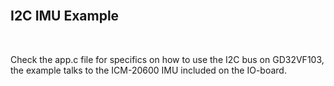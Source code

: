 <br>

## I2C IMU Example

<br>

Check the app.c file for specifics on how to use the I2C bus on GD32VF103, the example talks to the ICM-20600 IMU included on the IO-board.